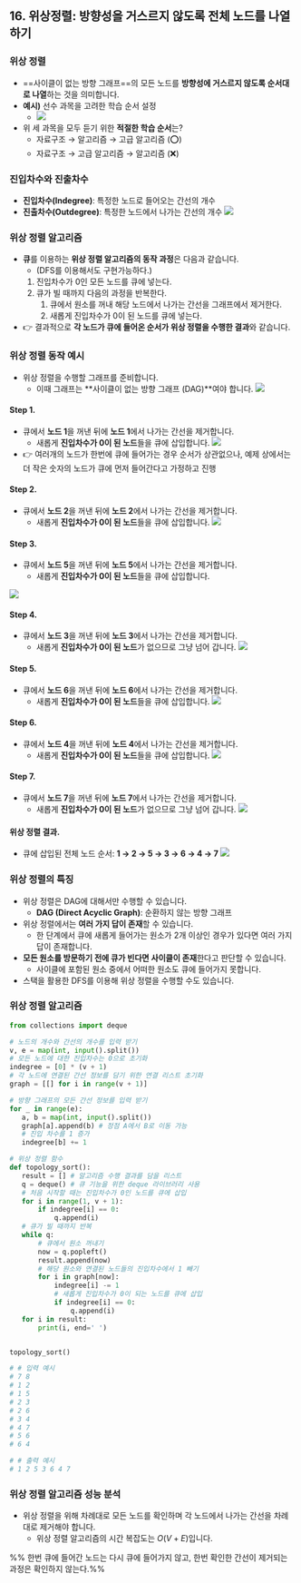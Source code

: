 ## 16. 위상정렬: 방향성을 거스르지 않도록 전체 노드를 나열하기 

### 위상 정렬
- ==사이클이 없는 방향 그래프==의 모든 노드를 **방향성에 거스르지 않도록 순서대로 나열**하는 것을 의미합니다. 
- **예시)** 선수 과목을 고려한 학습 순서 설정 
	- ![](16.%20topology.png)
- 위 세 과목을 모두 듣기 위한 **적절한 학습 순서**는? 
	- 자료구조 → 알고리즘 → 고급 알고리즘 (⭕)
	- 자료구조 → 고급 알고리즘 →  알고리즘 (❌)

### 진입차수와 진출차수
- **진입차수(Indegree)**: 특정한 노드로 들어오는 간선의 개수
- **진출차수(Outdegree)**: 특정한 노드에서 나가는 간선의 개수
![](16.%20topology-1.png)

### 위상 정렬 알고리즘
- **큐**를 이용하는 **위상 정렬 알고리즘의 동작 과정**은 다음과 같습니다. 
	- (DFS를 이용해서도 구현가능하다.) 
	1. 진입차수가 0인 모든 노드를 큐에 넣는다.
	2. 큐가 빌 때까지 다음의 과정을 반복한다.
		1) 큐에서 원소를 꺼내 해당 노드에서 나가는 간선을 그래프에서 제거한다.
		2) 새롭게 진입차수가 0이 된 노드를 큐에 넣는다.
- 👉 결과적으로 **각 노드가 큐에 들어온 순서가 위상 정렬을 수행한 결과**와 같습니다.

### 위상 정렬 동작 예시
- 위상 정렬을 수행할 그래프를 준비합니다. 
	- 이때 그래프는 **사이클이 없는 방향 그래프 (DAG)**여야 합니다. 
![](16.%20topology-2.png)

#### Step 1. 
- 큐에서 **노드 1**을 꺼낸 뒤에 **노드 1**에서 나가는 간선을 제거합니다. 
	- 새롭게 **진입차수가 0이 된 노드**들을 큐에 삽입합니다. 
![](16.%20topology-3.png)
- 👉 여러개의 노드가 한번에 큐에 들어가는 경우 순서가 상관없으나, 예제 상에서는 더 작은 숫자의 노드가 큐에 먼저 들어간다고 가정하고 진행

#### Step 2. 
- 큐에서 **노드 2**을 꺼낸 뒤에 **노드 2**에서 나가는 간선을 제거합니다. 
	- 새롭게 **진입차수가 0이 된 노드**들을 큐에 삽입합니다. 
![](16.%20topology-4.png)


#### Step 3. 
- 큐에서 **노드 5**을 꺼낸 뒤에 **노드 5**에서 나가는 간선을 제거합니다. 
	- 새롭게 **진입차수가 0이 된 노드**들을 큐에 삽입합니다. 

![](16.%20topology-5.png)

#### Step 4. 
- 큐에서 **노드 3**을 꺼낸 뒤에 **노드 3**에서 나가는 간선을 제거합니다. 
	- 새롭게 **진입차수가 0이 된 노드**가 없으므로 그냥 넘어 갑니다. 
![](16.%20topology-6.png)

#### Step 5. 
- 큐에서 **노드 6**을 꺼낸 뒤에 **노드 6**에서 나가는 간선을 제거합니다. 
	- 새롭게 **진입차수가 0이 된 노드**들을 큐에 삽입합니다. 
![](16.%20topology-7.png)

#### Step 6. 
- 큐에서 **노드 4**을 꺼낸 뒤에 **노드 4**에서 나가는 간선을 제거합니다. 
	- 새롭게 **진입차수가 0이 된 노드**들을 큐에 삽입합니다. 
![](16.%20topology-8.png)


#### Step 7. 
- 큐에서 **노드 7**을 꺼낸 뒤에 **노드 7**에서 나가는 간선을 제거합니다. 
	- 새롭게 **진입차수가 0이 된 노드**가 없으므로 그냥 넘어 갑니다. 
![](16.%20topology-9.png)


#### 위상 정렬 결과. 
- 큐에 삽입된 전체 노드 순서: **1 → 2 → 5 → 3 → 6 → 4 → 7** 
![](16.%20topology-10.png)

### 위상 정렬의 특징 
- 위상 정렬은 DAG에 대해서만 수행할 수 있습니다. 
	- **DAG (Direct Acyclic Graph)**: 순환하지 않는 방향 그래프
- 위상 정렬에서는 **여러 가지 답이 존재**할 수 있습니다.
	- 한 단계에서 큐에 새롭게 들어가는 원소가 2개 이상인 경우가 있다면 여러 가지 답이 존재합니다. 
- **모든 원소를 방문하기 전에 큐가 빈다면 사이클이 존재**한다고 판단할 수 있습니다. 
	- 사이클에 포함된 원소 중에서 어떠한 원소도 큐에 들어가지 못합니다. 
- 스택을 활용한 DFS를 이용해 위상 정렬을 수행할 수도 있습니다. 

 ### 위상 정렬 알고리즘
 ```python
 from collections import deque

# 노드의 개수와 간선의 개수를 입력 받기
v, e = map(int, input().split())
# 모든 노드에 대한 진입차수는 0으로 초기화
indegree = [0] * (v + 1)
# 각 노드에 연결된 간선 정보를 담기 위한 연결 리스트 초기화
graph = [[] for i in range(v + 1)]

# 방향 그래프의 모든 간선 정보를 입력 받기
for _ in range(e):
	a, b = map(int, input().split())
	graph[a].append(b) # 정점 A에서 B로 이동 가능
	# 진입 차수를 1 증가
	indegree[b] += 1

# 위상 정렬 함수
def topology_sort():
	result = [] # 알고리즘 수행 결과를 담을 리스트 
	q = deque() # 큐 기능을 위한 deque 라이브러리 사용
	# 처음 시작할 때는 진입차수가 0인 노드를 큐에 삽입
	for i in range(1, v + 1):
		if indegree[i] == 0:
			q.append(i)
	# 큐가 빌 때까지 반복
	while q:
		# 큐에서 원소 꺼내기
		now = q.popleft()
		result.append(now)
		# 해당 원소와 연결된 노드들의 진입차수에서 1 빼기
		for i in graph[now]:
			indegree[i] -= 1
			# 새롭게 진입차수가 0이 되는 노드를 큐에 삽입 
			if indegree[i] == 0:
				q.append(i)
	for i in result:
		print(i, end=' ')


topology_sort()

# # 입력 예시
# 7 8 
# 1 2
# 1 5 
# 2 3
# 2 6 
# 3 4
# 4 7 
# 5 6 
# 6 4 

# # 출력 예시
# 1 2 5 3 6 4 7 
```

### 위상 정렬 알고리즘 성능 분석
- 위상 정렬을 위해 차례대로 모든 노드를 확인하며 각 노드에서 나가는 간선을 차례대로 제거해야 합니다. 
	- 위상 정렬 알고리즘의 시간 복잡도는 $O(V + E)$입니다.

%% 한번 큐에 들어간 노드는 다시 큐에 들어가지 않고, 한번 확인한 간선이 제거되는 과정은 확인하지 않는다.%% 
